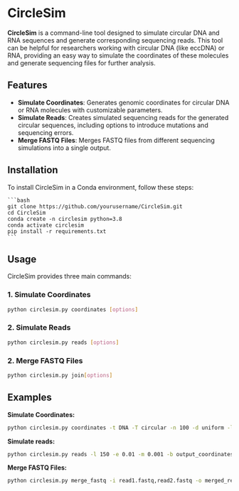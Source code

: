# CircleSim

**CircleSim** is a command-line tool designed to simulate circular DNA and RNA sequences and generate corresponding sequencing reads. This tool can be helpful for researchers working with circular DNA (like eccDNA) or RNA, providing an easy way to simulate the coordinates of these molecules and generate sequencing files for further analysis.

## Features

- **Simulate Coordinates**: Generates genomic coordinates for circular DNA or RNA molecules with customizable parameters.
- **Simulate Reads**: Creates simulated sequencing reads for the generated circular sequences, including options to introduce mutations and sequencing errors.
- **Merge FASTQ Files**: Merges FASTQ files from different sequencing simulations into a single output.

## Installation

To install CircleSim in a Conda environment, follow these steps:

    ```bash
    git clone https://github.com/yourusername/CircleSim.git
    cd CircleSim
    conda create -n circlesim python=3.8
    conda activate circlesim
    pip install -r requirements.txt
    ```

## Usage

CircleSim provides three main commands:

### 1. Simulate Coordinates

```bash
python circlesim.py coordinates [options]
```

### 2. Simulate Reads

```bash
python circlesim.py reads [options]
```

### 2. Merge FASTQ Files

```bash
python circlesim.py join[options]
```

## Examples

**Simulate Coordinates:**

```bash
python circlesim.py coordinates -t DNA -T circular -n 100 -d uniform -l 500 -L 1500 -o output_coordinates.bed
```

**Simulate reads:**

```bash
python circlesim.py reads -l 150 -e 0.01 -m 0.001 -b output_coordinates.bed -o simulated_reads.fastq
```

**Merge FASTQ Files:**

```bash
python circlesim.py merge_fastq -i read1.fastq,read2.fastq -o merged_reads.fastq
```